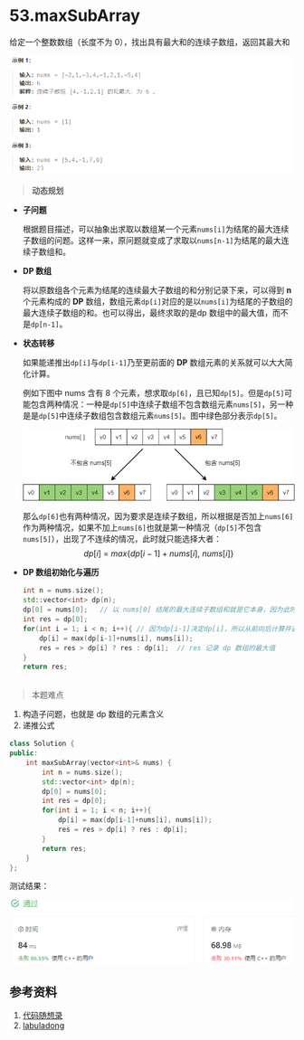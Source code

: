 # 53.maxSubArray

给定一个整数数组（长度不为 0），找出具有最大和的连续子数组，返回其最大和

![image-20240103154238855](https://raw.githubusercontent.com/huibazdy/TyporaPicture/main/image-20240103154238855.png)



> **动态规划**



* **子问题**

    根据题目描述，可以抽象出求取以数组某一个元素`nums[i]`为结尾的最大连续子数组的问题。这样一来，原问题就变成了求取以`nums[n-1]`为结尾的最大连续子数组和。

* **DP 数组**

    将以原数组各个元素为结尾的连续最大子数组的和分别记录下来，可以得到 **n** 个元素构成的 **DP** 数组，数组元素`dp[i]`对应的是以`nums[i]`为结尾的子数组的最大连续子数组的和。也可以得出，最终求取的是dp 数组中的最大值，而不是`dp[n-1]`。

* **状态转移**

    如果能递推出`dp[i]`与`dp[i-1]`乃至更前面的 **DP** 数组元素的关系就可以大大简化计算。

    例如下图中 nums 含有 8 个元素，想求取`dp[6]`，且已知`dp[5]`。但是`dp[5]`可能包含两种情况：一种是`dp[5]`中连续子数组不包含数组元素`nums[5]`，另一种是是`dp[5]`中连续子数组包含数组元素`nums[5]`。图中绿色部分表示`dp[5]`。

    ![](https://raw.githubusercontent.com/huibazdy/TyporaPicture/main/dp3.png)

    那么`dp[6]`也有两种情况，因为要求是连续子数组，所以根据是否加上`nums[6]`作为两种情况，如果不加上`nums[6]`也就是第一种情况（`dp[5]`不包含`nums[5]`），出现了不连续的情况，此时就只能选择大者：
    $$
    dp[i]\:=\:max\{dp[i-1]+nums[i],\:nums[i]\}
    $$

* **DP 数组初始化与遍历**

    ```c++
    int n = nums.size();
    std::vector<int> dp(n);
    dp[0] = nums[0];   // 以 nums[0] 结尾的最大连续子数组和就是它本身，因为此时子数组只有它自己
    int res = dp[0];
    for(int i = 1; i < n; i++){ // 因为dp[i-1]决定dp[i]，所以从前向后计算并遍历dp数组
        dp[i] = max(dp[i-1]+nums[i], nums[i]);
        res = res > dp[i] ? res : dp[i];  // res 记录 dp 数组的最大值
    }
    return res;



> 本题难点

1. 构造子问题，也就是 dp 数组的元素含义
2. 递推公式









```c++
class Solution {
public:
    int maxSubArray(vector<int>& nums) {
		int n = nums.size();
        std::vector<int> dp(n);
        dp[0] = nums[0];
        int res = dp[0];
        for(int i = 1; i < n; i++){
            dp[i] = max(dp[i-1]+nums[i], nums[i]);
            res = res > dp[i] ? res : dp[i];
        }
        return res;
    }
};
```

测试结果：

![image-20240105153640428](https://raw.githubusercontent.com/huibazdy/TyporaPicture/main/image-20240105153640428.png)



## 参考资料

1. [代码随想录](https://programmercarl.com/0053.%E6%9C%80%E5%A4%A7%E5%AD%90%E5%BA%8F%E5%92%8C%EF%BC%88%E5%8A%A8%E6%80%81%E8%A7%84%E5%88%92%EF%BC%89.html#%E6%80%9D%E8%B7%AF)
2. [labuladong](https://labuladong.github.io/algo/di-er-zhan-a01c6/zi-xu-lie--6bc09/dong-tai-g-ce18b/)